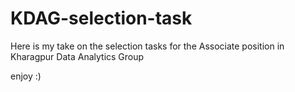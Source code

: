 # KDAG-selection-task

Here is my take on the selection tasks for the Associate position in Kharagpur Data Analytics Group

enjoy :)
